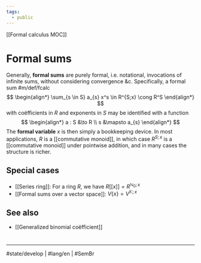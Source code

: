 ```yaml
---
tags:
  - public
---
```

[[Formal calculus MOC]]
# Formal sums

Generally, **formal sums** are purely formal, i.e. notational, invocations of infinite sums, without considering convergence &c.
Specifically, a formal sum #m/def/fcalc 
$$
\begin{align*}
\sum_{s \in S} a_{s} x^s \in R^{S;x} \cong R^S
\end{align*}
$$
with coëfficients in $R$ and exponents in $S$
may be identified with a function
$$
\begin{align*}
a : S &\to R \\
s &\mapsto a_{s}
\end{align*}
$$
The **formal variable** $x$ is then simply a bookkeeping device.
In most applications, $R$ is a [[commutative monoid]],
in which case $R^{S;x}$ is a [[commutative monoid]] under pointwise addition,
and in many cases the structure is richer.

## Special cases

- [[Series ring]]: For a ring $R$, we have $R[[x]] = R^{\mathbb{N}_{0};x}$
- [[Formal sums over a vector space]]: $V \{ x \} = V^{\mathbb{K};x}$

## See also

- [[Generalized binomial coëfficient]]

#
---
#state/develop | #lang/en | #SemBr
